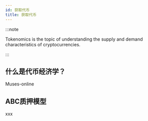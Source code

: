 ```yaml
---
id: 获取代币
title: 获取代币
---
```


:::note

Tokenomics is the topic of understanding the supply and demand characteristics of cryptocurrencies.

:::

## 什么是代币经济学？
Muses-online
## ABC质押模型

xxx



